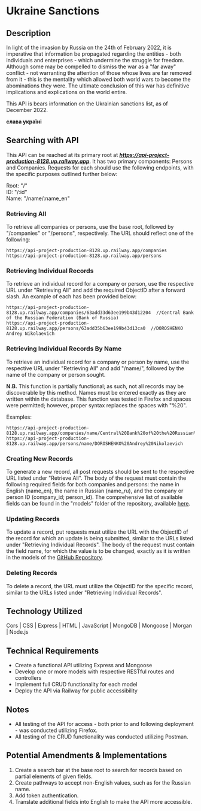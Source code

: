 # Ukraine Sanctions

## Description
In light of the invasion by Russia on the 24th of February 2022, it is imperative that information be propagated regarding the entities - both individuals and enterprises - which undermine the struggle for freedom. Although some may be compelled to dismiss the war as a "far away" conflict - not warranting the attention of those whose lives are far removed from it - this is the mentality which allowed both world wars to become the abominations they were. The ultimate conclusion of this war has definitive implications and explications on the world entire.

This API is bears information on the Ukrainian sanctions list, as of December 2022. 

**слава україні**

## Searching with API
This API can be reached at its primary root at ***https://api-project-production-8128.up.railway.app***. It has two primary components: Persons and Companies. Requests for each should use the following endpoints, with the specific purposes outlined further below:

  Root: "/"  
  ID: "/:id"  
  Name: "/name/:name_en"  

  ### Retrieving All
  To retrieve all companies or persons, use the base root, followed by "/companies" or "/persons", respectively. The URL should reflect one of the following:  

    https://api-project-production-8128.up.railway.app/companies  
    https://api-project-production-8128.up.railway.app/persons  

  ### Retrieving Individual Records
  To retrieve an individual record for a company or person, use the respective URL under "Retrieving All" and add the required ObjectID after a forward slash. An example of each has been provided below:  

    https://api-project-production-8128.up.railway.app/companies/63add33d63ee199b43d12204  //Central Bank of the Russian Federation (Bank of Russia)  
    https://api-project-production-8128.up.railway.app/persons/63add35b63ee199b43d13ca0  //DOROSHENKO Andrey Nikolaevich  

  ### Retrieving Individual Records By Name
  To retrieve an individual record for a company or person by name, use the respective URL under "Retrieving All" and add "/name/", followed by the name of the company or person sought. 
  
  **N.B.** This function is partially functional; as such, not all records may be discoverable by this method. Names must be entered exactly as they are written within the database. This function was tested in Firefox and spaces were permitted; however, proper syntax replaces the spaces with "%20".
  
  Examples:  

    https://api-project-production-8128.up.railway.app/companies/name/Central%20Bank%20of%20the%20Russian%20Federation%20(Bank%20of%20Russia)  
    https://api-project-production-8128.up.railway.app/persons/name/DOROSHENKO%20Andrey%20Nikolaevich  

  ### Creating New Records
  To generate a new record, all post requests should be sent to the respective URL listed under "Retrieve All". The body of the request must contain the following required fields for both companies and persons: the name in English (name_en), the name in Russian (name_ru), and the company or person ID (company_id; person_id). The comprehensive list of available fields can be found in the "models" folder of the repository, available [here][GitHub_Repository].

  ### Updating Records
  To update a record, put requests must utilize the URL with the ObjectID of the record for which an update is being submitted, similar to the URLs listed under "Retrieving Individual Records". The body of the request must contain the field name, for which the value is to be changed, exactly as it is written in the models of the [GitHub Repository][GitHub_Repository].

  ### Deleting Records
  To delete a record, the URL must utilize the ObjectID for the specific record, similar to the URLs listed under "Retrieving Individual Records". 

## Technology Utilized
 Cors | CSS | Express | HTML | JavaScript | MongoDB | Mongoose | Morgan | Node.js

## Technical Requirements
- Create a functional API utilizing Express and Mongoose
- Develop one or more models with respective RESTful routes and controllers
- Implement full CRUD functionality for each model
- Deploy the API via Railway for public accessibility

## Notes
- All testing of the API for access - both prior to and following deployment - was conducted utilizing Firefox.
- All testing of the CRUD functionality was conducted utilizing Postman.

## Potential Amendments & Implementations
1. Create a search bar at the base root to search for records based on partial elements of given fields.
2. Create pathways to accept non-English values, such as for the Russian name.
3. Add token authentication.
4. Translate additional fields into English to make the API more accessible.

[GitHub_Repository]: https://github.com/individual-ism/api-project